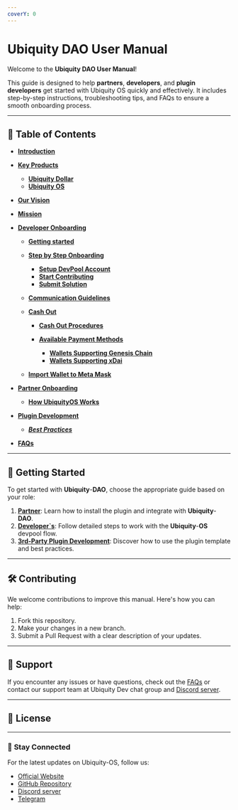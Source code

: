 ```yaml
---
coverY: 0
---
```


# Ubiquity DAO User Manual

Welcome to the **Ubiquity DAO User Manual**!&#x20;

This guide is designed to help **partners**, **developers**, and **plugin developers** get started with Ubiquity OS quickly and effectively. It includes step-by-step instructions, troubleshooting tips, and FAQs to ensure a smooth onboarding process.

---

## 📖 **Table of Contents**

- [**Introduction**](Introduction.md)
- [**Key Products**](./key-products/README.md)
  - [**Ubiquity Dollar**](./key-products/ubiquity-dollar/README.md)
  - [**Ubiquity OS**](./key-products/ubiquity-os/README.md)
- [**Our Vision**](/our-vision.md)
- [**Mission**](/mission.md)

- [**Developer Onboarding**](./Developer-Onboarding/Guide.md)

  - [**Getting started**](./Developer_Onboarding/getting-started/README.md)
  - [**Step by Step Onboarding**](./Developer_Onboarding/getting-started/step-by-step-onboarding/README.md)
    - [**Setup DevPool Account**](./Developer_Onboarding/getting-started/step-by-step-onboarding/setup-devpool-account.md)
    - [**Start Contributing**](./Developer_Onboarding/getting-started/step-by-step-onboarding/start-contributing.md)
    - [**Submit Solution**](./Developer_Onboarding/getting-started/step-by-step-onboarding/tasks-management.md)
  - [**Communication Guidelines**](./Developer_Onboarding/communication-guidelines.md)
  - [**Cash Out**](./Developer_Onboarding/cash-out/README.md)

    - [**Cash Out Procedures**](./Developer_Onboarding/cash-out/cash-out-procedures.md)
    - [**Available Payment Methods**](./Developer_Onboarding/cash-out/available-payment-methods/README.md)

      - [**Wallets Supporting Genesis Chain**](./Developer_Onboarding/cash-out/available-payment-methods/wallets-supporting-genesis-chain.md)
      - [**Wallets Supporting xDai**](./Developer_Onboarding/cash-out/available-payment-methods/wallets-supporting-xdai.md)

  - [**Import Wallet to Meta Mask**](./Developer_Onboarding/cash-out/import-wallet-to-meta-mask.md)

- [**Partner Onboarding**](./partner-onboarding/README.md)
  - [**How UbiquityOS Works**](./Partner-Onboarding/how-ubiquityos-works.mdmd)
- [**Plugin Development**]()
  - [_**Best Practices**_](./Plugin-Development/Best-Practices.md)
- [**FAQs**](./frequently-asked-questions-faq.md)

---

## 🚀 **Getting Started**

To get started with **Ubiquity**-**DAO**, choose the appropriate guide based on your role:

1. [**Partner**](partner-onboarding/how-ubiquityos-works.md): Learn how to install the plugin and integrate with **Ubiquity**-**DAO**.
2. [**Developer\`s**](Developer-Onboarding/Guide.md): Follow detailed steps to work with the **Ubiquity**-**OS** devpool flow.
3. [**3rd-Party Plugin Development**](broken-reference): Discover how to use the plugin template and best practices.

---

## 🛠️ **Contributing**

We welcome contributions to improve this manual. Here's how you can help:

1. Fork this repository.
2. Make your changes in a new branch.
3. Submit a Pull Request with a clear description of your updates.

---

## 📩 **Support**

If you encounter any issues or have questions, check out the [FAQs](/frequently-asked-questions-faq.md) or contact our support team at Ubiquity Dev chat group and [Discord server](https://discord.com/invite/SjymJ5maJ4).

---

## 📄 **License**

---

### 🌟 **Stay Connected**

For the latest updates on Ubiquity-OS, follow us:

- [Official Website](https://ubq.fi/)
- [GitHub Repository](https://github.com/ubiquity-os/)
- [Discord server](https://discord.com/invite/SjymJ5maJ4)
- [Telegram](https://t.me/UbiquityDAO)

